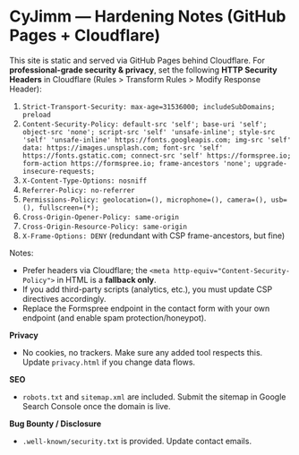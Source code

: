 # CyJimm — Hardening Notes (GitHub Pages + Cloudflare)

This site is static and served via GitHub Pages behind Cloudflare. For **professional-grade security & privacy**, set the following **HTTP Security Headers** in Cloudflare (Rules > Transform Rules > Modify Response Header):

1) `Strict-Transport-Security: max-age=31536000; includeSubDomains; preload`
2) `Content-Security-Policy: default-src 'self'; base-uri 'self'; object-src 'none'; script-src 'self' 'unsafe-inline'; style-src 'self' 'unsafe-inline' https://fonts.googleapis.com; img-src 'self' data: https://images.unsplash.com; font-src 'self' https://fonts.gstatic.com; connect-src 'self' https://formspree.io; form-action https://formspree.io; frame-ancestors 'none'; upgrade-insecure-requests;`
3) `X-Content-Type-Options: nosniff`
4) `Referrer-Policy: no-referrer`
5) `Permissions-Policy: geolocation=(), microphone=(), camera=(), usb=(), fullscreen=(*);`
6) `Cross-Origin-Opener-Policy: same-origin`
7) `Cross-Origin-Resource-Policy: same-origin`
8) `X-Frame-Options: DENY` (redundant with CSP frame-ancestors, but fine)

Notes:
- Prefer headers via Cloudflare; the `<meta http-equiv="Content-Security-Policy">` in HTML is a **fallback only**.
- If you add third-party scripts (analytics, etc.), you must update CSP directives accordingly.
- Replace the Formspree endpoint in the contact form with your own endpoint (and enable spam protection/honeypot).

**Privacy**
- No cookies, no trackers. Make sure any added tool respects this. Update `privacy.html` if you change data flows.

**SEO**
- `robots.txt` and `sitemap.xml` are included. Submit the sitemap in Google Search Console once the domain is live.

**Bug Bounty / Disclosure**
- `.well-known/security.txt` is provided. Update contact emails.

